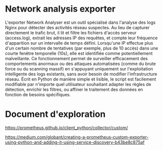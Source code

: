 # Network analysis exporter

L'exporter Network Analyser est un outil spécialisé dans l'analyse des logs Nginx pour détecter des activités réseau suspectes. Au lieu de capturer directement le trafic brut, il lit et filtre les fichiers d'accès serveur (access.log), extrait les adresses IP des requêtes, et compte leur fréquence d'apparition sur un intervalle de temps défini. Lorsqu'une IP effectue plus d'un certain nombre de tentatives (par exemple, plus de 10 accès) dans une courte fenêtre temporelle (10s), elle est identifiée comme potentiellement malveillante. Ce fonctionnement permet de surveiller efficacement des comportements anormaux ou des attaques automatisées (comme du brute force ou du scanning massif) en s'appuyant uniquement sur l'exploitation intelligente des logs existants, sans avoir besoin de modifier l'infrastructure réseau. Écrit en Python de manière simple et lisible, le script est facilement modifiable par n'importe quel utilisateur souhaitant adapter les règles de détection, enrichir les filtres, ou affiner le traitement des données en fonction de besoins spécifiques.

# Document d'exploration

https://prometheus.github.io/client_python/collector/custom/

https://medium.com/globant/creating-a-prometheus-custom-exporter-using-python-and-adding-it-using-service-discovery-b43be8c875af